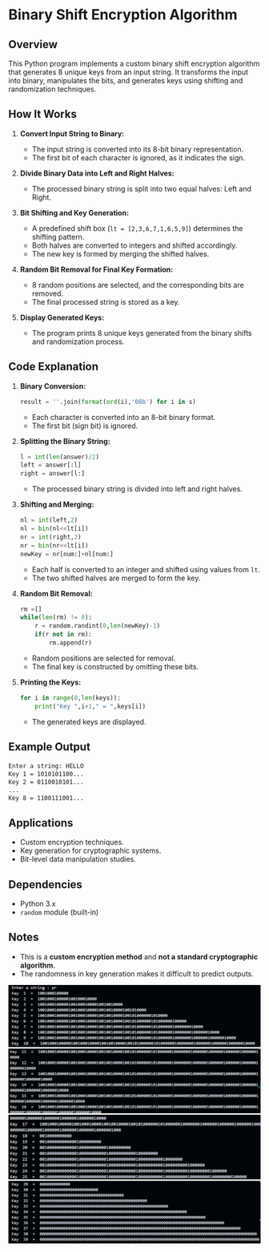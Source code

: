 # Binary Shift Encryption Algorithm

## Overview
This Python program implements a custom binary shift encryption algorithm that generates 8 unique keys from an input string. It transforms the input into binary, manipulates the bits, and generates keys using shifting and randomization techniques.

## How It Works
1. **Convert Input String to Binary:**
   - The input string is converted into its 8-bit binary representation.
   - The first bit of each character is ignored, as it indicates the sign.

2. **Divide Binary Data into Left and Right Halves:**
   - The processed binary string is split into two equal halves: Left and Right.

3. **Bit Shifting and Key Generation:**
   - A predefined shift box (`lt = [2,3,6,7,1,6,5,9]`) determines the shifting pattern.
   - Both halves are converted to integers and shifted accordingly.
   - The new key is formed by merging the shifted halves.

4. **Random Bit Removal for Final Key Formation:**
   - 8 random positions are selected, and the corresponding bits are removed.
   - The final processed string is stored as a key.

5. **Display Generated Keys:**
   - The program prints 8 unique keys generated from the binary shifts and randomization process.

## Code Explanation
1. **Binary Conversion:**
   ```python
   result = ''.join(format(ord(i),'08b') for i in s)
   ```
   - Each character is converted into an 8-bit binary format.
   - The first bit (sign bit) is ignored.
   
2. **Splitting the Binary String:**
   ```python
   l = int(len(answer)/2)
   left = answer[:l]
   right = answer[l:]
   ```
   - The processed binary string is divided into left and right halves.

3. **Shifting and Merging:**
   ```python
   nl = int(left,2)
   nl = bin(nl<<lt[i])
   nr = int(right,2)
   nr = bin(nr<<lt[i])
   newKey = nr[num:]+nl[num:]
   ```
   - Each half is converted to an integer and shifted using values from `lt`.
   - The two shifted halves are merged to form the key.

4. **Random Bit Removal:**
   ```python
   rm =[]
   while(len(rm) != 8):
       r = random.randint(0,len(newKey)-1)
       if(r not in rm):
           rm.append(r)
   ```
   - Random positions are selected for removal.
   - The final key is constructed by omitting these bits.

5. **Printing the Keys:**
   ```python
   for i in range(0,len(keys)):
       print("Key ",i+1," = ",keys[i])
   ```
   - The generated keys are displayed.

## Example Output
```
Enter a string: HELLO
Key 1 = 1010101100...
Key 2 = 0110010101...
...
Key 8 = 1100111001...
```

## Applications
- Custom encryption techniques.
- Key generation for cryptographic systems.
- Bit-level data manipulation studies.

## Dependencies
- Python 3.x
- `random` module (built-in)

## Notes
- This is a **custom encryption method** and **not a standard cryptographic algorithm**.
- The randomness in key generation makes it difficult to predict outputs.

![alt text](image.png)![alt text](image-1.png)![alt text](image-2.png)![![alt text](image-4.png)](image-3.png)